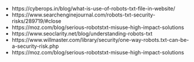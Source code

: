 <ul>
<li>https://cyberops.in/blog/what-is-use-of-robots-txt-file-in-website/</li>
<li> https://www.searchenginejournal.com/robots-txt-security-risks/289719/#close</li>
<li>https://moz.com/blog/serious-robotstxt-misuse-high-impact-solutions</li>
<li>https://www.seoclarity.net/blog/understanding-robots-txt</li>
<li>https://www.willmaster.com/library/security/one-way-robots.txt-can-be-a-security-risk.php</li>
<li>https://moz.com/blog/serious-robotstxt-misuse-high-impact-solutions</li>
</ul>
